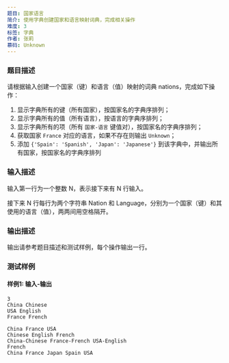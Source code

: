 ```yaml
---
题目: 国家语言
简介: 使用字典创建国家和语言映射词典，完成相关操作
难度: 3
标签: 字典
作者: 张莉
慕码: Unknown
---
```


### 题目描述

请根据输入创建一个国家（键）和语言（值）映射的词典 nations，完成如下操作：

1. 显示字典所有的键（所有国家），按国家名的字典序排列；
2. 显示字典所有的值（所有语言），按语言的字典序排列；
3. 显示字典所有的项（所有 `国家-语言` 键值对），按国家名的字典序排列；
4. 获取国家 `France` 对应的语言，如果不存在则输出 `Unknown`；
5. 添加 `{'Spain': 'Spanish', 'Japan': 'Japanese'}` 到该字典中，并输出所有国家，按国家名的字典序排列

### 输入描述

输入第一行为一个整数 N，表示接下来有 N 行输入。

接下来 N 行每行为两个字符串 Nation 和 Language，分别为一个国家（键）和其使用的语言（值），两两间用空格隔开。

### 输出描述

输出请参考题目描述和测试样例，每个操作输出一行。

### 测试样例

#### 样例1: 输入-输出

```
3
China Chinese
USA English
France French
```

```
China France USA
Chinese English French
China-Chinese France-French USA-English
French
China France Japan Spain USA
```

